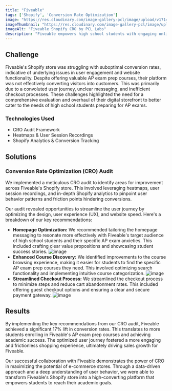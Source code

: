 ```yaml
---
title: "Fiveable"
tags: ['Shopify', 'Conversion Rate Optimization']
image: "https://res.cloudinary.com/image-gallery-pcl/image/upload/v1714789945/Blawby/Fiveable_Featured_migjx9.webp"
imageThumbnail: "https://res.cloudinary.com/image-gallery-pcl/image/upload/v1714791176/Blawby/Fiveable_seiqed.webp"
imageAlt: "Fiveable Shopify CRO by PCL Labs"
description: "Fiveable empowers high school students with engaging online courses to conquer their AP exams. Renowned for its innovative approach and personalized learning experience, Fiveable sought to optimize their Shopify Plus store to drive sales and student success. Our agency partnered with Fiveable to conduct a comprehensive Conversion Rate Optimization (CRO) audit, focusing on enhancing the user journey from homepage browsing to course selection and checkout."
---
```


## Challenge
Fiveable's Shopify store was struggling with suboptimal conversion rates, indicative of underlying issues in user engagement and website functionality. Despite offering valuable AP exam prep courses, their platform was not effectively converting visitors into customers. This was primarily due to a convoluted user journey, unclear messaging, and inefficient checkout processes. These challenges highlighted the need for a comprehensive evaluation and overhaul of their digital storefront to better cater to the needs of high school students preparing for AP exams.

### Technologies Used

* CRO Audit Framework
* Heatmaps & User Session Recordings
* Shopify Analytics & Conversion Tracking

## Solutions

### Conversion Rate Optimization (CRO) Audit

We implemented a meticulous CRO audit to identify areas for improvement across Fiveable's Shopify store. This involved leveraging heatmaps, user session recordings, and in-depth Shopify analytics to pinpoint user behavior patterns and friction points hindering conversions.

Our audit revealed opportunities to streamline the user journey by optimizing the design, user experience (UX), and website speed. Here's a breakdown of our key recommendations:

* **Homepage Optimization:** We recommended tailoring the homepage messaging to resonate more effectively with Fiveable's target audience of high school students and their specific AP exam anxieties. This included crafting clear value propositions and showcasing student success stories.
![image](https://res.cloudinary.com/image-gallery-pcl/image/upload/v1716148420/Blawby/fiveable_home_ahkmyp.webp)
* **Enhanced Course Discovery:** We identified improvements to the course browsing experience, making it easier for students to find the specific AP exam prep courses they need. This involved optimizing search functionality and implementing intuitive course categorization.
![image](https://res.cloudinary.com/image-gallery-pcl/image/upload/v1716148420/Blawby/fiveable_course_discovery_feu7gp.webp)
* **Streamlined Checkout Process:** We streamlined the checkout process to minimize steps and reduce cart abandonment rates. This included offering guest checkout options and ensuring a clear and secure payment gateway.
![image](https://res.cloudinary.com/image-gallery-pcl/image/upload/v1716148420/Blawby/fiveable_Checkout_zex6na.webp)

## Results

By implementing the key recommendations from our CRO audit, Fiveable achieved a significant 17% lift in conversion rates. This translates to more students enrolling in Fiveable's AP exam prep courses and achieving academic success. The optimized user journey fostered a more engaging and frictionless shopping experience, ultimately driving sales growth for Fiveable.

Our successful collaboration with Fiveable demonstrates the power of CRO in maximizing the potential of e-commerce stores. Through a data-driven approach and a deep understanding of user behavior, we were able to transform Fiveable's Shopify store into a high-converting platform that empowers students to reach their academic goals.